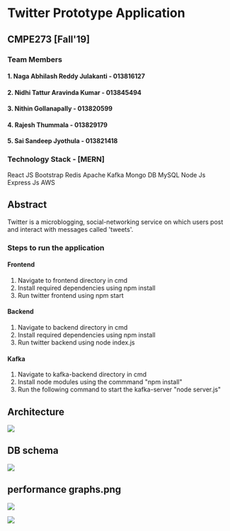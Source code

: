# Twitter Prototype Application

## CMPE273 [Fall'19]

### Team Members
#### 1. Naga Abhilash Reddy Julakanti - 013816127
#### 2. Nidhi Tattur Aravinda Kumar - 013845494
#### 3. Nithin Gollanapally - 013820599
#### 4. Rajesh Thummala - 013829179
#### 5. Sai Sandeep Jyothula - 013821418

### Technology Stack - [MERN]
React JS
Bootstrap
Redis
Apache Kafka
Mongo DB
MySQL
Node Js
Express Js
AWS 

## Abstract
Twitter is a microblogging, social-networking service on which users post and interact with messages called 'tweets'.

### Steps to run the application
#### Frontend
1. Navigate to frontend directory in cmd
2. Install required dependencies using npm install
3. Run twitter frontend using npm start
#### Backend
1. Navigate to backend directory in cmd
2. Install required dependencies using npm install
3. Run twitter backend using node index.js
#### Kafka
1. Navigate to kafka-backend directory in cmd 
2. Install node modules using the commmand "npm install"
3. Run the following command to start the kafka-server "node server.js"

## Architecture

![](images/Architecture.jpg)

## DB schema

![](images/DB-SCHEMA.png)

## performance graphs.png

![](images/performance-graph-1.png)

![](images/performance-graph-2.png)
